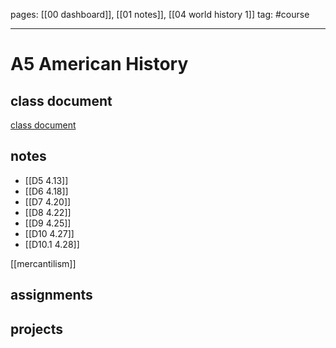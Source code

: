 pages: [[00 dashboard]], [[01 notes]], [[04 world history 1]]
tag: #course

___ 

# A5 American History

## class document
[class document](https://docs.google.com/document/d/1kRUyWcLC5NmnMTzZWt-qzbn9ZC3YzK_pViZOrEQTw2U/edit)

## notes
- [[D5 4.13]]
- [[D6 4.18]]
- [[D7 4.20]]
- [[D8 4.22]]
- [[D9 4.25]]
- [[D10 4.27]]
- [[D10.1 4.28]] 

[[mercantilism]] 
## assignments



## projects
